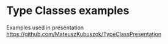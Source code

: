 # Type Classes examples

Examples used in presentation https://github.com/MateuszKubuszok/TypeClassPresentation

